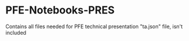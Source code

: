 # PFE-Notebooks-PRES
Contains all files needed for PFE technical presentation
"ta.json" file, isn't included 
